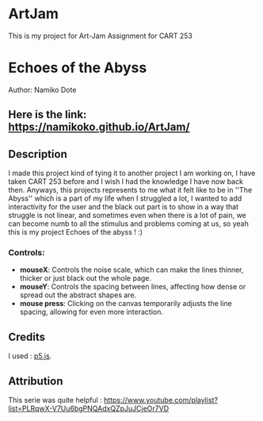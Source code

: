 # ArtJam
This is my project for Art-Jam Assignment for CART 253 
# Echoes of the Abyss
Author: Namiko Dote

## Here is the link: https://namikoko.github.io/ArtJam/

## Description
I made this project kind of tying it to another project I am working on, I have taken CART 253 before and I wish I had the knowledge I have now back then. Anyways, this projects represents to me what it felt like to be in ''The Abyss'' which is a part of my life when I struggled a lot, I wanted to add interactivity for the user and the black out part is to show in a way that struggle is not linear, and sometimes even when there is a lot of pain, we can become numb to all the stimulus and problems coming at us, so yeah this is my project Echoes of the abyss ! :)

### Controls:
- **mouseX**: Controls the noise scale, which can make the lines thinner, thicker or just black out the whole page.
- **mouseY**: Controls the spacing between lines, affecting how dense or spread out the abstract shapes are.
- **mouse press**: Clicking on the canvas temporarily adjusts the line spacing, allowing for even more interaction.

## Credits
I used :  [p5.js](https://p5js.org).

## Attribution
This serie was quite helpful : https://www.youtube.com/playlist?list=PLRqwX-V7Uu6bgPNQAdxQZpJuJCjeOr7VD

